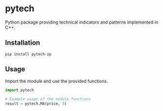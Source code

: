 # pytech
  
Python package providing technical indicators and patterns implemented in C++.  
  
## Installation  
  
`pip install pytech-zp`  
  
## Usage  
  
Import the module and use the provided functions.  
  
```python  
import pytech  
  
# Example usage of the module functions  
result = pytech.MA(price, 5)